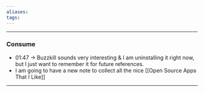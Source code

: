 ```yaml
---
aliases:
tags:
---
```


---
### Consume
- 01:47 → Buzzkill sounds very interesting & I am uninstalling it right now, but I just want to remember it for future references.
- I am going to have a new note to collect all the nice [[Open Source Apps That I Like]]
--- 
   
